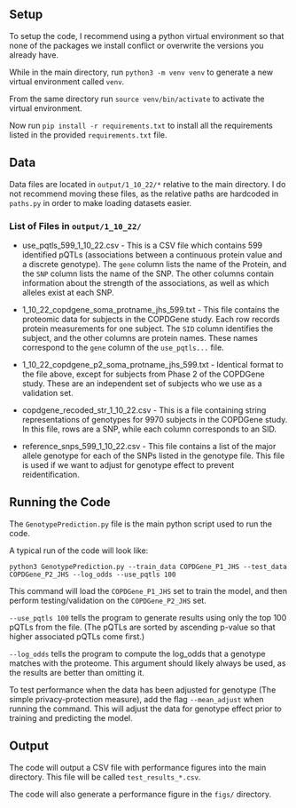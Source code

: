 ## Setup

To setup the code, I recommend using a python virtual environment so that none of the packages we install conflict or overwrite the versions you already have. 

While in the main directory, run `python3 -m venv venv` to generate a new virtual environment called `venv`.

From the same directory run `source venv/bin/activate` to activate the virtual environment.

Now run `pip install -r requirements.txt` to install all the requirements listed in the provided `requirements.txt` file.

## Data 
Data files are located in `output/1_10_22/*` relative to the main directory. I do not recommend moving these files, as the relative paths are hardcoded in `paths.py` in order to make loading datasets easier.

### List of Files in `output/1_10_22/`
* use_pqtls_599_1_10_22.csv - This is a CSV file which contains 599 identified pQTLs (associations between a continuous protein value and a discrete genotype). The `gene` column lists the name of the Protein, and the `SNP` column lists the name of the SNP. The other columns contain information about the strength of the associations, as well as which alleles exist at each SNP.

* 1_10_22_copdgene_soma_protname_jhs_599.txt - This file contains the proteomic data for subjects in the COPDGene study. Each row records protein measurements for one subject. The `SID` column identifies the subject, and the other columns are protein names. These names correspond to the `gene` column of the `use_pqtls...` file.

* 1_10_22_copdgene_p2_soma_protname_jhs_599.txt - Identical format to the file above, except for subjects from Phase 2 of the COPDGene study. These are an independent set of subjects who we use as a validation set.

* copdgene_recoded_str_1_10_22.csv - This is a file containing string representations of genotypes for 9970 subjects in the COPDGene study. In this file, rows are a SNP, while each column corresponds to an SID.

* reference_snps_599_1_10_22.csv - This file contains a list of the major allele genotype for each of the SNPs listed in the genotype file. This file is used if we want to adjust for genotype effect to prevent reidentification.

## Running the Code
The `GenotypePrediction.py` file is the main python script used to run the code. 

A typical run of the code will look like:

`python3 GenotypePrediction.py --train_data COPDGene_P1_JHS --test_data COPDGene_P2_JHS --log_odds --use_pqtls 100`

This command will load the `COPDGene_P1_JHS` set to train the model, and then perform testing/validation on the `COPDGene_P2_JHS` set.

`--use_pqtls 100` tells the program to generate results using only the top 100 pQTLs from the file. (The pQTLs are sorted by ascending p-value so that higher associated pQTLs come first.)

`--log_odds` tells the program to compute the log_odds that a genotype matches with the proteome. This argument should likely always be used, as the results are better than omitting it.

To test performance when the data has been adjusted for genotype (The simple privacy-protection measure), add the flag `--mean_adjust` when running the command. This will adjust the data for genotype effect prior to training and predicting the model.

## Output

The code will output a CSV file with performance figures into the main directory. This file will be called `test_results_*.csv`.

The code will also generate a performance figure in the `figs/` directory. 



